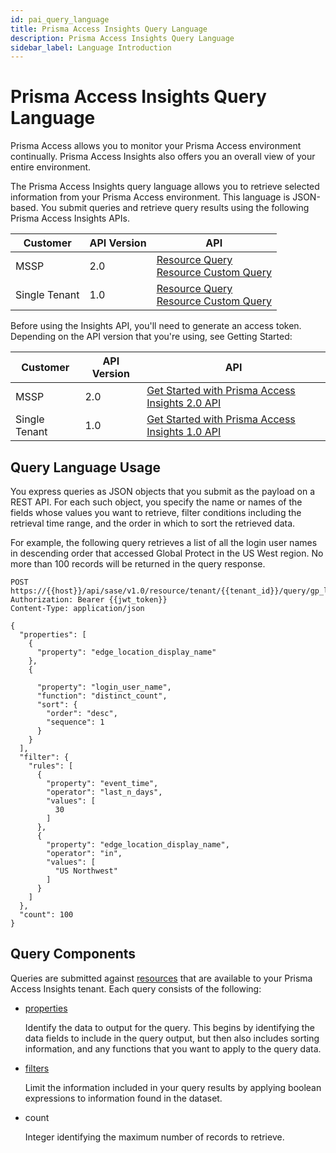 ```yaml
---
id: pai_query_language
title: Prisma Access Insights Query Language
description: Prisma Access Insights Query Language
sidebar_label: Language Introduction
---
```


# Prisma Access Insights Query Language

Prisma Access allows you to monitor your Prisma Access environment continually. Prisma Access
Insights also offers you an overall view of your entire environment.

The Prisma Access Insights query language allows you to retrieve selected
information from your Prisma Access environment. This language is JSON-based. You submit queries
and retrieve query results using the following Prisma Access Insights APIs.

| Customer      | API Version | API                                                                                                                                                                                                                                                                                                    |
| ------------- | ----------- | ------------------------------------------------------------------------------------------------------------------------------------------------------------------------------------------------------------------------------------------------------------------------------------------------------ |
| MSSP          | 2.0         | [Resource Query](/sase/api/insights/2.0/dataresource#operation/post-api-sase-v2.0-resource-query-resource_name)<br />[Resource Custom Query](/sase/api/insights/2.0/dataresourcecustom#operation/post-api-sase-v2.0-resource-custom-query-feature_name-request_name)                                   |
| Single Tenant | 1.0         | [Resource Query](/sase/api/insights/1.0/dataresource#operation/post-api-sase-v1.0-resource-tenant-tenant_id-query-resource_name)<br />[Resource Custom Query](/sase/api/insights/1.0/dataresourcecustom#operation/post-api-sase-v1.0-resource-tenant-tenant_id-custom-query-feature_name-request_name) |

Before using the Insights API, you'll need to generate an access token. Depending on the API version
that you're using, see Getting Started:

| Customer      | API Version | API                                                                        |
| ------------- | ----------- | -------------------------------------------------------------------------- |
| MSSP          | 2.0         | [Get Started with Prisma Access Insights 2.0 API](./getting_started-20.md) |
| Single Tenant | 1.0         | [Get Started with Prisma Access Insights 1.0 API](./getting_started-10.md) |

## Query Language Usage

You express queries as JSON objects that you submit as the payload on a REST API. For each such
object, you specify the name or names of the fields whose values you want to retrieve, filter
conditions including the retrieval time range, and the order in which to sort the retrieved
data.

For example, the following query retrieves a list of all the login user names in descending order
that accessed Global Protect in the US West region. No more than 100 records will be returned in
the query response.

    POST https://{{host}}/api/sase/v1.0/resource/tenant/{{tenant_id}}/query/gp_logs
    Authorization: Bearer {{jwt_token}}
    Content-Type: application/json

    {
      "properties": [
        {
          "property": "edge_location_display_name"
        },
        {

          "property": "login_user_name",
          "function": "distinct_count",
          "sort": {
            "order": "desc",
            "sequence": 1
          }
        }
      ],
      "filter": {
        "rules": [
          {
            "property": "event_time",
            "operator": "last_n_days",
            "values": [
              30
            ]
          },
          {
            "property": "edge_location_display_name",
            "operator": "in",
            "values": [
              "US Northwest"
            ]
          }
        ]
      },
      "count": 100
    }

## Query Components

Queries are submitted against [resources](./query_language_resources.md) that are available to your
Prisma Access Insights tenant. Each query consists of the following:

- [properties](./query_properties.md)

  Identify the data to output for the query. This begins by identifying
  the data fields to include in the query output, but then also
  includes sorting information, and any functions that you want to
  apply to the query data.

- [filters](./query_filters.md)

  Limit the information included in your query results by applying boolean expressions to information found in the dataset.

- count

  Integer identifying the maximum number of records to retrieve.
